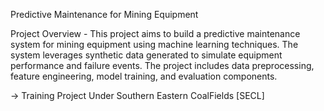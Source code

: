 Predictive Maintenance for Mining Equipment

Project Overview - 
This project aims to build a predictive maintenance system for mining equipment using machine learning techniques. The system leverages synthetic data generated to simulate equipment performance and failure events. The project includes data preprocessing, feature engineering, model training, and evaluation components.

-> Training Project Under Southern Eastern CoalFields [SECL]